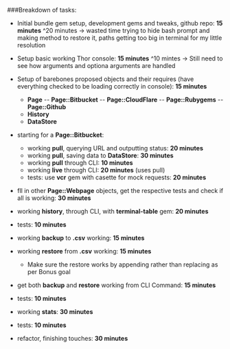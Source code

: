 ###Breakdown of tasks:

- Initial bundle gem setup, development gems and tweaks, github repo: **15 minutes**
^20 minutes -> wasted time trying to hide bash prompt and making method to
restore it, paths getting too big in terminal for my little resolution

- Setup basic working Thor console: **15 minutes**
^10 mintes -> Still need to see how arguments and optiona arguments are handled

- Setup of barebones proposed objects and their requires (have everything checked to be loading correctly in console): **15 minutes**
	- **Page**
		-- **Page::Bitbucket**
		-- **Page::CloudFlare**
		-- **Page::Rubygems**
		-- **Page::Github**
	- **History**
	- **DataStore**

- starting for a **Page::Bitbucket**:
	- working **pull**, querying URL and outputting status: **20 minutes**
	- working **pull**, saving data to **DataStore**: **30 minutes**
	- working **pull** through CLI: **10 minutes**
	- working **live** through CLI: **20 minutes** (uses pull)
	- tests: use **vcr** gem with casette for mock requests: **20 minutes**
- fll in other **Page::Webpage** objects, get the respective tests and check if all is working: **30 minutes**

- working **history**, through CLI, with **terminal-table** gem: **20 minutes**
- tests: **10 minutes**

- working **backup** to **.csv** working: **15 minutes**
- working **restore** from **.csv** working: **15 minutes**
	- Make sure the restore works by appending rather than replacing as per Bonus goal
- get both **backup** and **restore** working from CLI Command: **15 minutes**
- tests: **10 minutes**

- working  **stats**: **30 minutes**
- tests: **10 minutes**

- refactor, finishing touches: **30 minutes**


